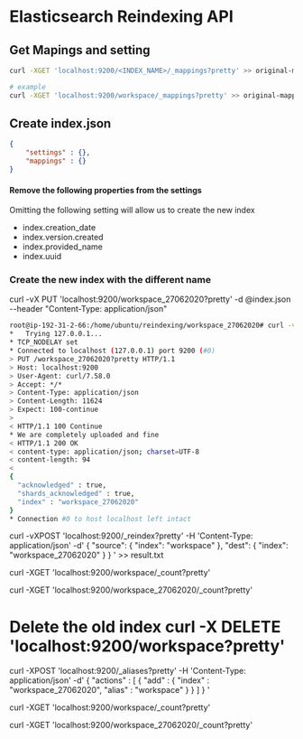 # Elasticsearch Reindexing API

## Get Mapings and setting 

```bash
curl -XGET 'localhost:9200/<INDEX_NAME>/_mappings?pretty' >> original-mappings-settings.json

# example
curl -XGET 'localhost:9200/workspace/_mappings?pretty' >> original-mappings-settings.json
````
## Create index.json

```json
{
	"settings" : {},
	"mappings" : {}
}
```

#### Remove the following properties from the settings

Omitting the following setting will allow us to create the new index

- index.creation_date
- index.version.created
- index.provided_name
- index.uuid

### Create the new index with the different name 
curl -vX PUT 'localhost:9200/workspace_27062020?pretty' -d @index.json --header "Content-Type: application/json"

```bash
root@ip-192-31-2-66:/home/ubuntu/reindexing/workspace_27062020# curl -vX PUT 'localhost:9200/workspace_27062020?pretty' -d @index.json --header "Content-Type: application/json"
*   Trying 127.0.0.1...
* TCP_NODELAY set
* Connected to localhost (127.0.0.1) port 9200 (#0)
> PUT /workspace_27062020?pretty HTTP/1.1
> Host: localhost:9200
> User-Agent: curl/7.58.0
> Accept: */*
> Content-Type: application/json
> Content-Length: 11624
> Expect: 100-continue
>
< HTTP/1.1 100 Continue
* We are completely uploaded and fine
< HTTP/1.1 200 OK
< content-type: application/json; charset=UTF-8
< content-length: 94
<
{
  "acknowledged" : true,
  "shards_acknowledged" : true,
  "index" : "workspace_27062020"
}
* Connection #0 to host localhost left intact
```


curl -vXPOST 'localhost:9200/_reindex?pretty' -H 'Content-Type: application/json' -d'
{
  "source": {
    "index": "workspace"
  },
  "dest": {
    "index": "workspace_27062020"
  }
}
' >> result.txt

curl -XGET 'localhost:9200/workspace/_count?pretty'

curl -XGET 'localhost:9200/workspace_27062020/_count?pretty'

# Delete the old index    curl -X DELETE 'localhost:9200/workspace?pretty'
curl -XPOST 'localhost:9200/_aliases?pretty' -H 'Content-Type: application/json' -d'
{
    "actions" : [
        { "add" : { "index" : "workspace_27062020", "alias" : "workspace" } }
    ]
}
'

curl -XGET 'localhost:9200/workspace/_count?pretty'

curl -XGET 'localhost:9200/workspace_27062020/_count?pretty'